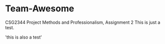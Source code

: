 # Team-Awesome
CSG2344 Project Methods and Professionalism, Assignment 2
This is just a test.

'this is also a test'
